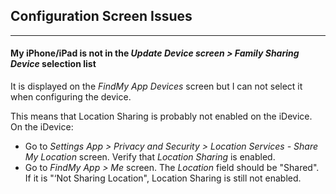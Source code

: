 ## Configuration Screen Issues

-----
#### My iPhone/iPad is not in the *Update Device screen > Family Sharing Device* selection list

It is displayed on the *FindMy App Devices* screen but I can not select it when configuring the device.

This means that Location Sharing is probably not enabled on the iDevice. On the iDevice:
- Go to *Settings App > Privacy and Security > Location Services - Share My Location* screen. Verify that *Location Sharing* is enabled.
- Go to *FindMy App > Me* screen.  The *Location* field should be "Shared". If it is "‘Not Sharing Location", Location Sharing is still not enabled.

